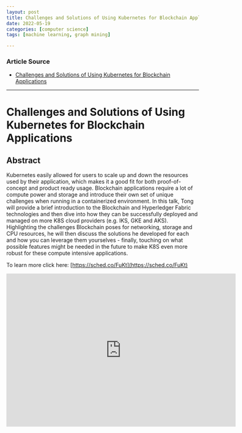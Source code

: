 ```yaml
---
layout: post
title: Challenges and Solutions of Using Kubernetes for Blockchain Applications
date: 2022-05-19
categories: [computer science]
tags: [machine learning, graph mining]

---
```


### Article Source

* [Challenges and Solutions of Using Kubernetes for Blockchain Applications](https://www.youtube.com/watch?v=mnomqYXcLNk)


---

# Challenges and Solutions of Using Kubernetes for Blockchain Applications

## Abstract

Kubernetes easily allowed for users to scale up and down the resources used by their application, which makes it a good fit for both proof-of-concept and product ready usage. Blockchain applications require a lot of compute power and storage and introduce their own set of unique challenges when running in a containerized environment.  In this talk, Tong will provide a brief introduction to the Blockchain and Hyperledger Fabric technologies and then dive into how they can be successfully deployed and managed on more K8S cloud providers (e.g. IKS, GKE and AKS). Highlighting the challenges Blockchain poses for networking, storage and CPU resources, he will then discuss the solutions he developed for each and how you can leverage them yourselves - finally, touching on what possible features might be needed in the future to make K8S even more robust for these compute intensive applications.

To learn more click here:  [https://sched.co/FuKt](https://sched.co/FuKt)

<iframe width="600" height="400" src="https://www.youtube.com/embed/mnomqYXcLNk" title="YouTube video player" frameborder="0" allow="accelerometer; autoplay; clipboard-write; encrypted-media; gyroscope; picture-in-picture" allowfullscreen></iframe>
